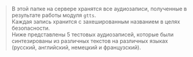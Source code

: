 > В этой папке на сервере хранятся все аудиозаписи, полученные в результате работы модуля `gtts`. <br />
> Каждая запись хранится с захешированным названием в целях безопасности. <br />
> Ниже представлены 5 тестовых аудиозаписей, которые были синтезированы из различных текстов на различных языках (русский, английский, немецкий и французский). <br />
